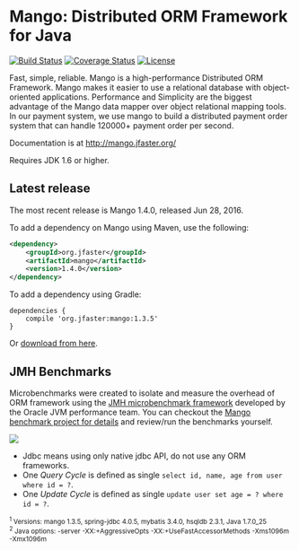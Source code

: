 Mango: Distributed ORM Framework for Java
=========================================

[![Build Status](https://travis-ci.org/jfaster/mango.svg?branch=master)](https://travis-ci.org/jfaster/mango)
[![Coverage Status](https://coveralls.io/repos/github/jfaster/mango/badge.svg?branch=master)](https://coveralls.io/github/jfaster/mango?branch=master)
[![License](http://img.shields.io/:license-apache-brightgreen.svg)](http://www.apache.org/licenses/LICENSE-2.0.html)

Fast, simple, reliable. Mango is a high-performance Distributed ORM Framework.
Mango makes it easier to use a relational database with object-oriented applications.
Performance and Simplicity are the biggest advantage of the Mango data mapper over object relational mapping tools.
In our payment system, we use mango to build a distributed payment order system
that can handle 120000+ payment order per second.

Documentation is at http://mango.jfaster.org/

Requires JDK 1.6 or higher.

Latest release
--------------

The most recent release is Mango 1.4.0, released Jun 28, 2016.

To add a dependency on Mango using Maven, use the following:

```xml
<dependency>
    <groupId>org.jfaster</groupId>
    <artifactId>mango</artifactId>
    <version>1.4.0</version>
</dependency>
```

To add a dependency using Gradle:

```
dependencies {
    compile 'org.jfaster:mango:1.3.5'
}
```

Or [download from here](http://search.maven.org/#search%7Cgav%7C1%7Cg%3A%22org.jfaster%22%20AND%20a%3A%22mango%22).

JMH Benchmarks
--------------

Microbenchmarks were created to isolate and measure the overhead of ORM framework using the [JMH microbenchmark framework](http://openjdk.java.net/projects/code-tools/jmh/) developed by the Oracle JVM performance team. You can checkout the [Mango benchmark project for details](https://github.com/jfaster/mango-benchmark) and review/run the benchmarks yourself.

![](https://raw.githubusercontent.com/jfaster/mango-benchmark/master/benchmark.png)

 * Jdbc means using only native jdbc API, do not use any ORM frameworks.
 * One *Query Cycle* is defined as single ``select id, name, age from user where id = ?``.
 * One *Update Cycle* is defined as single ``update user set age = ? where id = ?``.

<sup>
<sup>1</sup> Versions: mango 1.3.5, spring-jdbc 4.0.5, mybatis 3.4.0, hsqldb 2.3.1, Java 1.7.0_25 <br/>
<sup>2</sup> Java options: -server -XX:+AggressiveOpts -XX:+UseFastAccessorMethods -Xms1096m -Xmx1096m <br/>
</sup>

